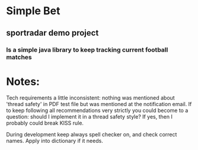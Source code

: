 # Simple Bet 

## sportradar demo project

### Is a simple java library to keep tracking current football matches

# Notes:

Tech requirements a little inconsistent: nothing was mentioned about 'thread safety' in PDF test file but was
mentioned at the notification email. If to keep following all recommendations very strictly you could become to a
question: should I implement it in a thread safety style? If yes, then I probably could break KISS rule.

During development keep always spell checker on, and check correct names. Apply into dictionary if it needs.